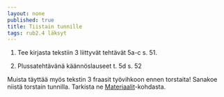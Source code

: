 ```yaml
---
layout: none
published: true
title: Tiistain tunnille
tags: rub2.4 läksyt
---
```

1. Tee kirjasta tekstiin 3 liittyvät tehtävät 5a-c s. 51.

2. Plussatehtävänä käännöslauseet t. 5d s. 52

Muista täyttää myös tekstin 3 fraasit työvihkoon ennen torstaita! Sanakoe niistä torstain tunnilla. Tarkista ne [Materiaalit](http://riikka.koskenranta.fi/kurssit/2018-2019/rub2.4/kotitehtavat/materiaali/)-kohdasta.